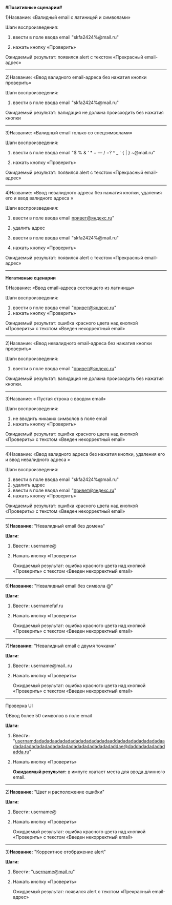 
**#Позитивные сценарии#**

1)Название: «Валидный email с латиницей и символами»

Шаги воспроизведения:

1. ввести в поле ввода email "skfa2424%@mail.ru"
    
2. нажать кнопку «Проверить»
    

Ожидаемый результат: появился alert с текстом «Прекрасный email-адрес»
___
 2)Название: «Ввод валидного email-адреса без нажатия кнопки проверить»

Шаги воспроизведения:

1. ввести в поле ввода email "skfa2424%@mail.ru"

Ожидаемый результат: валидация не должна происходить без нажатия кнопки
___
3)Название: «Валидный email только со спецсимволами»

Шаги воспроизведения:

1. ввести в поле ввода email "$ % & ‘ * + — / =? ^ _ ` { | } ~@mail.ru"
    
2. нажать кнопку «Проверить»
    

Ожидаемый результат: появился alert с текстом «Прекрасный email-адрес»
___
4)Название: «Ввод невалидного адреса без нажатия кнопки, удаления его и ввод валидного адреса »

Шаги воспроизведения:

1. ввести в поле ввода email привет@яндекс.ru"

2. удалить адрес
3. ввести в поле ввода email "skfa2424%@mail.ru"
4. нажать кнопку «Проверить»
    

Ожидаемый результат: появился alert с текстом «Прекрасный email-адрес» 
___

**Негативные сценарии**

1)Название: «Ввод  email-адреса состоящего из латиницы»

Шаги воспроизведения:

1. ввести в поле ввода email "привет@яндекс.ru"
2. нажать кнопку «Проверить»
    

Ожидаемый результат: ошибка красного цвета над кнопкой «Проверить» с текстом «Введен некорректный email»
___
 2)Название: «Ввод невалидного email-адреса без нажатия кнопки проверить»

Шаги воспроизведения:

1. ввести в поле ввода email "привет@яндекс.ru"

Ожидаемый результат: валидация не должна происходить без нажатия кнопки.
___
 3)Название: « Пустая строка с вводом email»

Шаги воспроизведения:

1. не вводить никаких символов в поле email
2. нажать кнопку «Проверить»

Ожидаемый результат: ошибка красного цвета над кнопкой «Проверить» с текстом «Введен некорректный email»
___
4)Название: «Ввод валидного адреса без нажатия кнопки, удаления его и ввод невалидного адреса »

Шаги воспроизведения:

1. ввести в поле ввода email  "skfa2424%@mail.ru"
2. удалить адрес
3. ввести в поле ввода email "привет@яндекс.ru"
4. нажать кнопку «Проверить»
    

Ожидаемый результат: ошибка красного цвета над кнопкой «Проверить» с текстом «Введен некорректный email»
___
5)**Название:** "Невалидный email без домена"

**Шаги:**

1. Ввести: username@
    
2. Нажать кнопку «Проверить»
    
    Ожидаемый результат: ошибка красного цвета над кнопкой «Проверить» с текстом «Введен некорректный email»
___
6)**Название:** "Невалидный email без символа @"

**Шаги:**

1. Ввести: usernamefaf.ru
    
2. Нажать кнопку «Проверить»
    
    Ожидаемый результат: ошибка красного цвета над кнопкой «Проверить» с текстом «Введен некорректный email»
___
7)**Название:** "Невалидный email с двумя точками"

**Шаги:**

1. Ввести: username@mail..ru
    
2. Нажать кнопку «Проверить»
    
    Ожидаемый результат: ошибка красного цвета над кнопкой «Проверить» с текстом «Введен некорректный email»
___
Проверка UI

1)Ввод более 50 символов в поле email

**Шаги:**

1. Ввести: "usernamdadadadaadadadadadadadadadadaaddadadadadadadadadaadadadadadadadadadadadadadadadadadadadaddae@daddadadadadadadda.ru"
    
2. Нажать кнопку «Проверить»
    
    **Ожидаемый результат:** в импуте хватает места для ввода длинного email.
___

2)**Название:** "Цвет и расположение ошибки"

**Шаги:**

1. Ввести: username@
    
2. Нажать кнопку «Проверить»
    
    Ожидаемый результат: ошибка красного цвета над кнопкой «Проверить» с текстом «Введен некорректный email»
___
3)**Название:** "Корректное отображение alert"

**Шаги:**

1. Ввести: "username@mail.ru"
    
2. Нажать кнопку «Проверить»
    
    Ожидаемый результат: появился alert с текстом «Прекрасный email-адрес»
